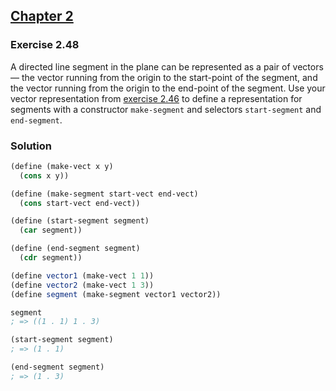 ## [Chapter 2](../index.md#2-Building-Abstractions-with-Data)

### Exercise 2.48

A directed line segment in the plane can be represented as a pair of vectors — the vector running from the origin to the start-point of the segment, and the vector running from the origin to the end-point of the segment. Use your vector representation from [exercise 2.46](./Exercise%202.46.md) to define a representation for segments with a constructor `make-segment` and selectors `start-segment` and `end-segment`.

### Solution

```scheme
(define (make-vect x y)
  (cons x y))

(define (make-segment start-vect end-vect)
  (cons start-vect end-vect))

(define (start-segment segment)
  (car segment))

(define (end-segment segment)
  (cdr segment))

(define vector1 (make-vect 1 1))
(define vector2 (make-vect 1 3))
(define segment (make-segment vector1 vector2))

segment
; => ((1 . 1) 1 . 3)

(start-segment segment)
; => (1 . 1)

(end-segment segment)
; => (1 . 3)
```

